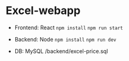 # Excel-webapp
- Frontend: React
`npm install`
`npm run start`

- Backend: Node
`npm install`
`npm run dev`

- DB: MySQL
/backend/excel-price.sql
